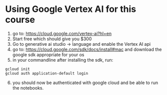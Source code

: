 # Using Google Vertex AI for this course

1. go to: https://cloud.google.com/vertex-ai?hl=en
2. Start free which should give you $300
3. Go to generative ai studio -> language and enable the Vertex AI api
4. go to: https://cloud.google.com/sdk/docs/install#mac and download the google sdk appropriate for your os
5. in your commandline after installing the sdk, run:
```
gcloud init
gcloud auth application-default login
```
6. you should now be authenticated with google cloud and be able to run the notebooks.
